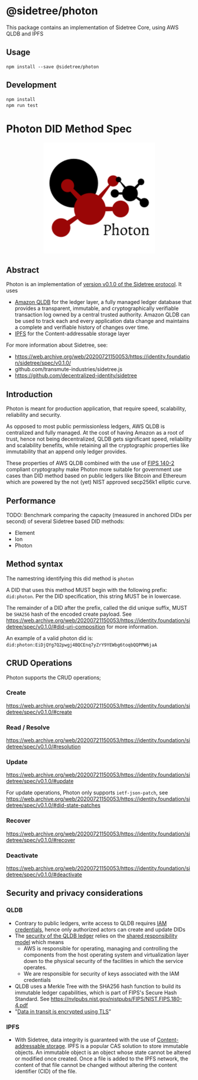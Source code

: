 # @sidetree/photon

This package contains an implementation of Sidetree Core, using AWS QLDB and IPFS

## Usage

```
npm install --save @sidetree/photon
```

## Development

```
npm install
npm run test
```

# Photon DID Method Spec

<p align="center">
  <img width="300" height="300" src="./photon-logo.png">
</p>

## Abstract

Photon is an implementation of [version v0.1.0 of the Sidetree protocol](https://web.archive.org/web/20200721150053/https://identity.foundation/sidetree/spec/v0.1.0/). It uses
- [Amazon QLDB](https://aws.amazon.com/qldb/) for the ledger layer, a fully managed ledger database that provides a transparent, immutable, and cryptographically verifiable transaction log ‎owned by a central trusted authority. Amazon QLDB can be used to track each and every application data change and maintains a complete and verifiable history of changes over time.
- [IPFS](https://ipfs.io/) for the Content-addressable storage layer

For more information about Sidetree, see:
- https://web.archive.org/web/20200721150053/https://identity.foundation/sidetree/spec/v0.1.0/
- github.com/transmute-industries/sidetree.js
- https://github.com/decentralized-identity/sidetree

## Introduction

Photon is meant for production application, that require speed, scalability, reliability and security.

As opposed to most public permissionless ledgers, AWS QLDB is centralized and fully managed. At the cost of having Amazon as a root of trust, hence not being decentralized, QLDB gets significant speed, reliability and scalability benefits, while retaining all the cryptographic properties like immutability that an append only ledger provides.

These properties of AWS QLDB combined with the use of [FIPS 140-2](https://en.wikipedia.org/wiki/FIPS_140-2) compliant cryptography make Photon more suitable for government use cases than DID method based on public ledgers like Bitcoin and Ethereum which are powered by the not (yet) NIST approved secp256k1 elliptic curve.

## Performance

TODO: Benchmark comparing the capacity (measured in anchored DIDs per second) of several Sidetree based DID methods:
- Element
- Ion
- Photon

## Method syntax

The namestring identifying this did method is `photon`

A DID that uses this method MUST begin with the following prefix: `did:photon`. Per the DID specification, this string MUST be in lowercase.

The remainder of a DID after the prefix, called the did unique suffix, MUST be `SHA256` hash of the encoded create payload. See https://web.archive.org/web/20200721150053/https://identity.foundation/sidetree/spec/v0.1.0/#did-uri-composition for more information.

An example of a valid photon did is: `did:photon:EiDjQYg7Q2pwgj4BQCEnq7yZrY9YEWbg6toqbQQPPW6jaA`

## CRUD Operations

Photon supports the CRUD operations;

### Create

https://web.archive.org/web/20200721150053/https://identity.foundation/sidetree/spec/v0.1.0/#create

### Read / Resolve

https://web.archive.org/web/20200721150053/https://identity.foundation/sidetree/spec/v0.1.0/#resolution

### Update

https://web.archive.org/web/20200721150053/https://identity.foundation/sidetree/spec/v0.1.0/#update

For update operations, Photon only supports `ietf-json-patch`, see https://web.archive.org/web/20200721150053/https://identity.foundation/sidetree/spec/v0.1.0/#did-state-patches

### Recover

https://web.archive.org/web/20200721150053/https://identity.foundation/sidetree/spec/v0.1.0/#recover

### Deactivate

https://web.archive.org/web/20200721150053/https://identity.foundation/sidetree/spec/v0.1.0/#deactivate

## Security and privacy considerations

### QLDB

- Contrary to public ledgers, write access to QLDB requires [IAM credentials](https://aws.amazon.com/iam/), hence only authorized actors can create and update DIDs
- The [security of the QLDB ledger](https://docs.aws.amazon.com/qldb/latest/developerguide/security.html) relies on the [shared responsibility model](https://aws.amazon.com/compliance/shared-responsibility-model/) which means
  - AWS is responsible for operating, managing and controlling the components from the host operating system and virtualization layer down to the physical security of the facilities in which the service operates.
  - We are responsible for security of keys associated with the IAM credentials
- QLDB uses a Merkle Tree with the SHA256 hash function to build its immutable ledger capabilities, which is part of FIPS's Secure Hash Standard. See https://nvlpubs.nist.gov/nistpubs/FIPS/NIST.FIPS.180-4.pdf
- "[Data in transit is encrypted using TLS](https://docs.aws.amazon.com/qldb/latest/developerguide/data-protection.html)"

### IPFS

- With Sidetree, data integrity is guaranteed with the use of [Content-addressable storage](https://docs.ipfs.io/concepts/content-addressing/#identifier-formats). IPFS is a popular CAS solution to store immutable objects. An immutable object is an object whose state cannot be altered or modified once created. Once a file is added to the IPFS network, the content of that file cannot be changed without altering the content identifier (CID) of the file.
